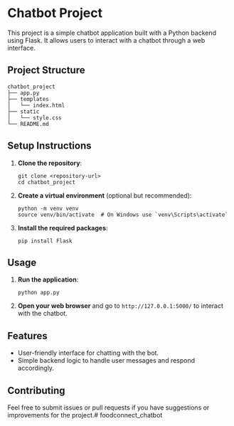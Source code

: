 # Chatbot Project

This project is a simple chatbot application built with a Python backend using Flask. It allows users to interact with a chatbot through a web interface.

## Project Structure

```
chatbot_project
├── app.py
├── templates
│   └── index.html
├── static
│   └── style.css
└── README.md
```

## Setup Instructions

1. **Clone the repository**:
   ```
   git clone <repository-url>
   cd chatbot_project
   ```

2. **Create a virtual environment** (optional but recommended):
   ```
   python -m venv venv
   source venv/bin/activate  # On Windows use `venv\Scripts\activate`
   ```

3. **Install the required packages**:
   ```
   pip install Flask
   ```

## Usage

1. **Run the application**:
   ```
   python app.py
   ```

2. **Open your web browser** and go to `http://127.0.0.1:5000/` to interact with the chatbot.

## Features

- User-friendly interface for chatting with the bot.
- Simple backend logic to handle user messages and respond accordingly.

## Contributing

Feel free to submit issues or pull requests if you have suggestions or improvements for the project.#   f o o d c o n n e c t _ c h a t b o t  
 
